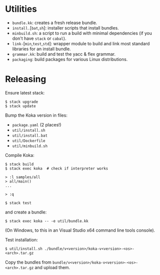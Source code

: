 # Utilities

- `bundle.kk`: creates a fresh release bundle.
- `install.`[`bat`,`sh`]: installer scripts that install bundles.
- `minbuild.sh`: a script to run a build with minimal dependencies (if you don't have `stack` or `cabal`).
- `link-`[`min`,`test`,`std`]: wrapper module to build and link most standard libraries for an install bundle.
- `grammar.kk`: build and test the yacc & flex grammar.
- `packaging`: build packages for various Linux distributions.


# Releasing

Ensure latest stack:

```
$ stack upgrade
$ stack update
```

Bump the Koka version in files:

- `package.yaml`  (2 places!)
- `util/install.sh`
- `util/install.bat`
- `util/Dockerfile`
- `util/minbuild.sh`

Compile Koka:

```
$ stack build 
$ stack exec koka  # check if interpreter works

> :l samples/all
> all/main()
...

> :q

$ stack test
```

and create a bundle:

```
$ stack exec koka -- -e util/bundle.kk 
```

(On Windows, to this in an Visual Studio x64 command line tools console).

Test installation:

```
$ util/install.sh ./bundle/v<version>/koka-v<version>-<os>-<arch>.tar.gz
```

Copy the bundles from `bundle/v<version>/koka-v<version>-<os>-<arch>.tar.gz` and upload them.
